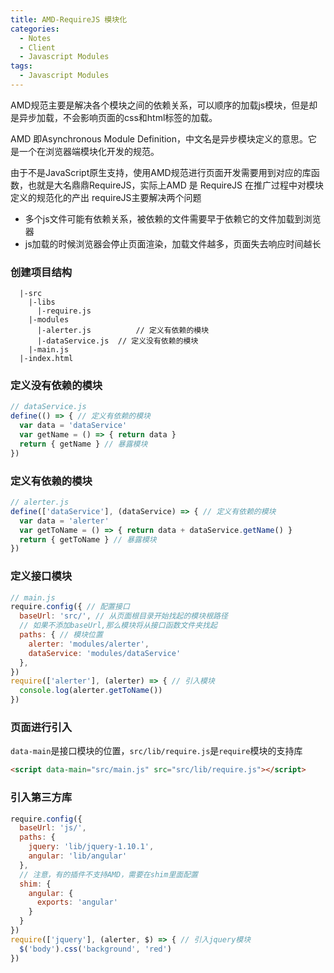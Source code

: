 ```yaml
---
title: AMD-RequireJS 模块化
categories:
  - Notes
  - Client
  - Javascript Modules
tags:
  - Javascript Modules
---
```



AMD规范主要是解决各个模块之间的依赖关系，可以顺序的加载js模块，但是却是异步加载，不会影响页面的css和html标签的加载。

AMD 即Asynchronous Module Definition，中文名是异步模块定义的意思。它是一个在浏览器端模块化开发的规范。

由于不是JavaScript原生支持，使用AMD规范进行页面开发需要用到对应的库函数，也就是大名鼎鼎RequireJS，实际上AMD 是 RequireJS 在推广过程中对模块定义的规范化的产出
requireJS主要解决两个问题

- 多个js文件可能有依赖关系，被依赖的文件需要早于依赖它的文件加载到浏览器
- js加载的时候浏览器会停止页面渲染，加载文件越多，页面失去响应时间越长

<!-- more -->

### 创建项目结构

~~~
  |-src
    |-libs
      |-require.js
    |-modules
      |-alerter.js 			// 定义有依赖的模块
      |-dataService.js	// 定义没有依赖的模块
    |-main.js
  |-index.html
~~~

### 定义没有依赖的模块

~~~js
// dataService.js
define(() => { // 定义有依赖的模块
  var data = 'dataService'
  var getName = () => { return data }
  return { getName } // 暴露模块
})
~~~

### 定义有依赖的模块

~~~js
// alerter.js
define(['dataService'], (dataService) => { // 定义有依赖的模块
  var data = 'alerter'
  var getToName = () => { return data + dataService.getName() }
  return { getToName } // 暴露模块
})
~~~

### 定义接口模块

~~~js
// main.js
require.config({ // 配置接口
  baseUrl: 'src/', // 从页面根目录开始找起的模块根路径
  // 如果不添加baseUrl,那么模块将从接口函数文件夹找起
  paths: { // 模块位置
    alerter: 'modules/alerter',
    dataService: 'modules/dataService'
  },
})
require(['alerter'], (alerter) => { // 引入模块
  console.log(alerter.getToName())
})
~~~

### 页面进行引入

`data-main`是接口模块的位置，`src/lib/require.js`是`require`模块的支持库

~~~html
<script data-main="src/main.js" src="src/lib/require.js"></script>
~~~

### 引入第三方库

~~~js
require.config({
  baseUrl: 'js/',
  paths: {
    jquery: 'lib/jquery-1.10.1',
    angular: 'lib/angular'
  },
  // 注意，有的插件不支持AMD，需要在shim里面配置
  shim: {
    angular: {
      exports: 'angular'
    }
  }
})
require(['jquery'], (alerter, $) => { // 引入jquery模块
  $('body').css('background', 'red')
})
~~~
